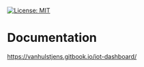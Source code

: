 [![License: MIT](https://img.shields.io/badge/License-MIT-yellow.svg)](https://opensource.org/licenses/MIT)

# Documentation
https://vanhulstjens.gitbook.io/iot-dashboard/
